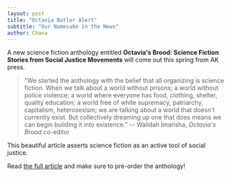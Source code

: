 ```yaml
---
layout: post
title: "Octavia Butler Alert"
subtitle: "Our Namesake in the News"
author: Chana
---
```

A new science fiction anthology entitled **Octavia's Brood: Science Fiction Stories from Social 
Justice Movements** will come out this spring from AK press. 

>"We started the anthology with the belief that all organizing is science fiction. When we talk about 
a world without prisons; a world without police violence; a world where everyone has food, clothing, 
shelter, quality education; a world free of white supremacy, patriarchy, capitalism, heterosexism; we 
are talking about a world that doesn’t currently exist. But collectively dreaming up one that does 
means we can begin building it into existence." -- Walidah Imarisha, *Octavia's Brood* co-editor

This beautiful article asserts science fiction as an active tool of social justice. 

Read [the full article](http://bitchmagazine.org/article/rewriting-the-future-prison-abolition-science-fiction)
and make sure to pre-order the anthology! 
